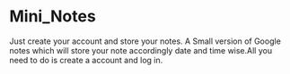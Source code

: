 # Mini_Notes
Just create your account and store your notes.
A Small version of Google notes which will store your note accordingly date and time wise.All you need to do is create a account and log in.
